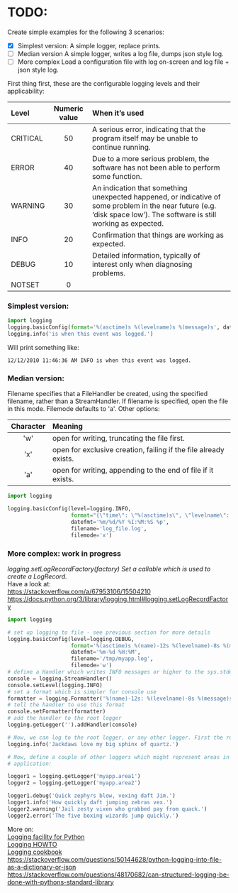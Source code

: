 # TODO:
Create simple examples for the following 3 scenarios:

- [X] Simplest version:
  A simple logger, replace prints.
- [ ] Median version
  A simple logger, writes a log file, dumps json style log.
- [ ] More complex
 Load a configuration file with log on-screen and log file + json style log.

First thing first, these are the configurable logging levels and their applicability:

<div align="center">

| Level      | Numeric value | When it’s used |
| :---       |    :---:      | :--- |
| CRITICAL   |     50        | A serious error, indicating that the program itself may be unable to continue running. |
| ERROR      |     40        | Due to a more serious problem, the software has not been able to perform some function. |
| WARNING    |     30        | An indication that something unexpected happened, or indicative of some problem in the near future (e.g. ‘disk space low’). The software is still working as expected. |
| INFO       |     20        | Confirmation that things are working as expected. |
| DEBUG      |     10        | Detailed information, typically of interest only when diagnosing problems. |
| NOTSET     |      0        |

</div>

### Simplest version:
```python
import logging
logging.basicConfig(format='%(asctime)s %(levelname)s %(message)s', datefmt='%m/%d/%Y %I:%M:%S %p', level=logging.INFO)
logging.info('is when this event was logged.')
```
Will print something like:
```
12/12/2010 11:46:36 AM INFO is when this event was logged.
```

### Median version:

Filename specifies that a FileHandler be created, using the specified filename, rather than a StreamHandler.
If filename is specified, open the file in this mode. Filemode defaults to 'a'. Other options:   


| Character | Meaning |
| :---: | :--- |
| 'w' | open for writing, truncating the file first. |
| 'x' | open for exclusive creation, failing if the file already exists. |
| 'a' | open for writing, appending to the end of file if it exists. |


```python
import logging

logging.basicConfig(level=logging.INFO,
                    format="{\"time\": \"%(asctime)s\", \"levelname\": \"%(levelname)s\", \"message\": \"%(message)s\"},",
                    datefmt='%m/%d/%Y %I:%M:%S %p',
                    filename='log_file.log',
                    filemode='x')
```

### More complex: work in progress

*logging.setLogRecordFactory(factory)
Set a callable which is used to create a LogRecord.*  
Have a look at:    
https://stackoverflow.com/a/67953106/15504210   
https://docs.python.org/3/library/logging.html#logging.setLogRecordFactory   


```python
import logging

# set up logging to file - see previous section for more details
logging.basicConfig(level=logging.DEBUG,
                    format='%(asctime)s %(name)-12s %(levelname)-8s %(message)s',
                    datefmt='%m-%d %H:%M',
                    filename='/tmp/myapp.log',
                    filemode='w')
# define a Handler which writes INFO messages or higher to the sys.stderr
console = logging.StreamHandler()
console.setLevel(logging.INFO)
# set a format which is simpler for console use
formatter = logging.Formatter('%(name)-12s: %(levelname)-8s %(message)s')
# tell the handler to use this format
console.setFormatter(formatter)
# add the handler to the root logger
logging.getLogger('').addHandler(console)

# Now, we can log to the root logger, or any other logger. First the root...
logging.info('Jackdaws love my big sphinx of quartz.')

# Now, define a couple of other loggers which might represent areas in your
# application:

logger1 = logging.getLogger('myapp.area1')
logger2 = logging.getLogger('myapp.area2')

logger1.debug('Quick zephyrs blow, vexing daft Jim.')
logger1.info('How quickly daft jumping zebras vex.')
logger2.warning('Jail zesty vixen who grabbed pay from quack.')
logger2.error('The five boxing wizards jump quickly.')
```


More on:   
[Logging facility for Python](https://docs.python.org/3/library/logging.html)  
[Logging HOWTO](https://docs.python.org/3/howto/logging.html#logging-basic-tutorial)  
[Logging cookbook](https://docs.python.org/3/howto/logging-cookbook.html)  
https://stackoverflow.com/questions/50144628/python-logging-into-file-as-a-dictionary-or-json  
https://stackoverflow.com/questions/48170682/can-structured-logging-be-done-with-pythons-standard-library  
